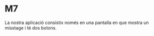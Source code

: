 # M7
La nostra aplicació consistix només en una pantalla en que mostra un misstage i té dos botons.
